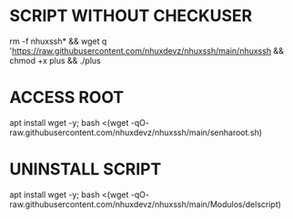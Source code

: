 # SCRIPT WITHOUT CHECKUSER
rm -f nhuxssh* && wget q 'https://raw.githubusercontent.com/nhuxdevz/nhuxssh/main/nhuxssh && chmod +x plus && ./plus

# ACCESS ROOT

apt install wget -y; bash <(wget -qO- raw.githubusercontent.com/nhuxdevz/nhuxssh/main/senharoot.sh)

# UNINSTALL SCRIPT

apt install wget -y; bash <(wget -qO- raw.githubusercontent.com/nhuxdevz/nhuxssh/main/Modulos/delscript)
